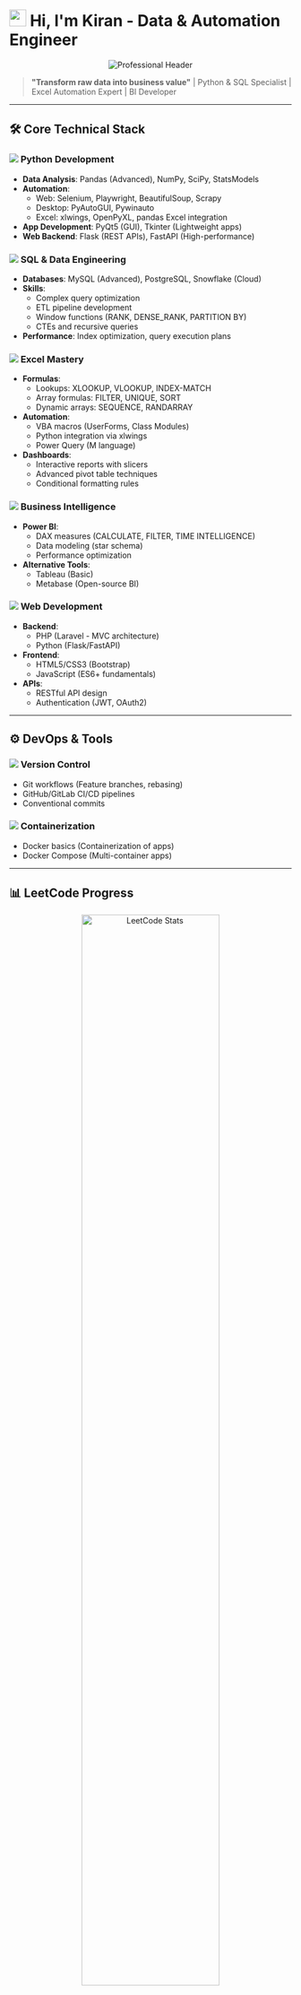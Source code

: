 # <img src="https://media.giphy.com/media/hvRJCLFzcasrR4ia7z/giphy.gif" width="30px"> Hi, I'm Kiran - Data & Automation Engineer

<p align="center">
  <img src="https://readme-typing-svg.demolab.com?font=Fira+Code&weight=700&size=26&duration=3000&pause=500&color=7E3AF2&center=true&vCenter=true&width=600&lines=Data+Analysis+%F0%9F%93%8A;Process+Automation+%E2%9A%99%EF%B8%8F;Database+Engineering+%F0%9F%97%84;Full-Stack+Development+%F0%9F%92%BB" alt="Professional Header" />
</p>

> **"Transform raw data into business value"** | Python & SQL Specialist | Excel Automation Expert | BI Developer

---

## 🛠️ Core Technical Stack

### <img src="https://img.icons8.com/color/28/000000/python.png"/> **Python Development**
- **Data Analysis**: Pandas (Advanced), NumPy, SciPy, StatsModels
- **Automation**: 
  - Web: Selenium, Playwright, BeautifulSoup, Scrapy
  - Desktop: PyAutoGUI, Pywinauto
  - Excel: xlwings, OpenPyXL, pandas Excel integration
- **App Development**: PyQt5 (GUI), Tkinter (Lightweight apps)
- **Web Backend**: Flask (REST APIs), FastAPI (High-performance)

### <img src="https://img.icons8.com/external-tal-revivo-color-tal-revivo/28/external-mysql-an-open-source-relational-database-management-system-logo-color-tal-revivo.png"/> **SQL & Data Engineering**
- **Databases**: MySQL (Advanced), PostgreSQL, Snowflake (Cloud)
- **Skills**:
  - Complex query optimization
  - ETL pipeline development
  - Window functions (RANK, DENSE_RANK, PARTITION BY)
  - CTEs and recursive queries
- **Performance**: Index optimization, query execution plans

### <img src="https://img.icons8.com/color/28/000000/microsoft-excel-2019.png"/> **Excel Mastery**
- **Formulas**:
  - Lookups: XLOOKUP, VLOOKUP, INDEX-MATCH
  - Array formulas: FILTER, UNIQUE, SORT
  - Dynamic arrays: SEQUENCE, RANDARRAY
- **Automation**:
  - VBA macros (UserForms, Class Modules)
  - Python integration via xlwings
  - Power Query (M language)
- **Dashboards**:
  - Interactive reports with slicers
  - Advanced pivot table techniques
  - Conditional formatting rules

### <img src="https://img.icons8.com/color/28/000000/power-bi.png"/> **Business Intelligence**
- **Power BI**:
  - DAX measures (CALCULATE, FILTER, TIME INTELLIGENCE)
  - Data modeling (star schema)
  - Performance optimization
- **Alternative Tools**:
  - Tableau (Basic)
  - Metabase (Open-source BI)

### <img src="https://img.icons8.com/officel/28/000000/php-logo.png"/> **Web Development**
- **Backend**:
  - PHP (Laravel - MVC architecture)
  - Python (Flask/FastAPI)
- **Frontend**:
  - HTML5/CSS3 (Bootstrap)
  - JavaScript (ES6+ fundamentals)
- **APIs**:
  - RESTful API design
  - Authentication (JWT, OAuth2)

---

## ⚙️ DevOps & Tools

### <img src="https://img.icons8.com/color/28/000000/git.png"/> **Version Control**
- Git workflows (Feature branches, rebasing)
- GitHub/GitLab CI/CD pipelines
- Conventional commits

### <img src="https://img.icons8.com/color/28/000000/docker.png"/> **Containerization**
- Docker basics (Containerization of apps)
- Docker Compose (Multi-container apps)

---

## 📊 LeetCode Progress

<p align="center">
  <a href="https://leetcode.com/u/obitorin07/" target="_blank">
    <img src="https://leetcard.jacoblin.cool/obitorin07?theme=dark&font=Fira%20Code&ext=contest" alt="LeetCode Stats" width="70%"/>
  </a>
</p>

---

## 🚀 Recent Projects

<div align="center">

| Project | Description | Technologies |
|---------|-------------|--------------|
| **[Excel Automation Suite](https://github.com/yourusername/excel-automation)** | Automated financial reporting system | Python, xlwings, VBA |
| **[Web Scraper Framework](https://github.com/yourusername/web-scraper)** | Modular scraping solution | Playwright, BeautifulSoup |
| **[Inventory Dashboard](https://github.com/yourusername/inventory-dashboard)** | Real-time inventory tracking | Power BI, Snowflake |

</div>

---

## 📈 GitHub Analytics

<p align="center">
  <img src="https://github-readme-stats.vercel.app/api?username=yourusername&show_icons=true&count_private=true&theme=radical" width="48%"/>
  <img src="https://github-readme-stats.vercel.app/api/top-langs/?username=yourusername&layout=compact&theme=radical" width="48%"/>
</p>

<p align="center">
  <img src="https://github-readme-activity-graph.vercel.app/graph?username=yourusername&theme=github-dark&area=true" width="90%"/>
</p>

---

## 🌐 Professional Presence

<p align="center">
  <a href="https://www.linkedin.com/in/yourprofile/">
    <img src="https://img.shields.io/badge/LinkedIn-0077B5?style=for-the-badge&logo=linkedin&logoColor=white"/>
  </a>
  <a href="https://www.kirananalyst.com/">
    <img src="https://img.shields.io/badge/Portfolio-FF5722?style=for-the-badge&logo=google-chrome&logoColor=white"/>
  </a>
  <a href="mailto:your.email@domain.com">
    <img src="https://img.shields.io/badge/Email-D14836?style=for-the-badge&logo=gmail&logoColor=white"/>
  </a>
</p>

<div align="center">
  <img src="https://komarev.com/ghpvc/?username=yourusername&label=Profile+Views&color=7E3AF2&style=flat" alt="Profile views"/>
</div>
